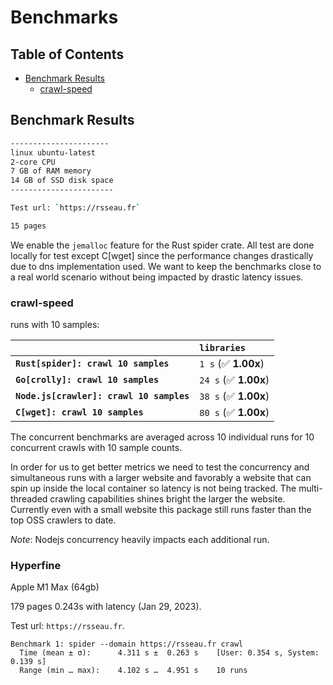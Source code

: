 # Benchmarks

## Table of Contents

- [Benchmark Results](#benchmark-results)
  - [crawl-speed](#crawl-speed)

## Benchmark Results

```sh
----------------------
linux ubuntu-latest
2-core CPU
7 GB of RAM memory
14 GB of SSD disk space
-----------------------

Test url: `https://rsseau.fr`

15 pages
```

We enable the `jemalloc` feature for the Rust spider crate. All test are done locally for test except C[wget]
since the performance changes drastically due to dns implementation used. We want to keep the
benchmarks close to a real world scenario without being impacted by drastic latency issues.

### crawl-speed

runs with 10 samples:

|                                          | `libraries`           |
| :--------------------------------------- | :-------------------- |
| **`Rust[spider]: crawl 10 samples`**     | `1 s` (✅ **1.00x**)  |
| **`Go[crolly]: crawl 10 samples`**       | `24 s` (✅ **1.00x**) |
| **`Node.js[crawler]: crawl 10 samples`** | `38 s` (✅ **1.00x**) |
| **`C[wget]: crawl 10 samples`**          | `80 s` (✅ **1.00x**) |

The concurrent benchmarks are averaged across 10 individual runs for 10 concurrent crawls with 10 sample counts.

In order for us to get better metrics we need to test the concurrency and simultaneous runs with a larger website and favorably a website that can spin up inside the local container so latency is not being tracked. The multi-threaded crawling capabilities shines bright the larger the website.
Currently even with a small website this package still runs faster than the top OSS crawlers to date.

_Note_: Nodejs concurrency heavily impacts each additional run.


### Hyperfine

Apple M1 Max (64gb)

179 pages 0.243s with latency (Jan 29, 2023).

Test url: `https://rsseau.fr`.

```
Benchmark 1: spider --domain https://rsseau.fr crawl
  Time (mean ± σ):      4.311 s ±  0.263 s    [User: 0.354 s, System: 0.139 s]
  Range (min … max):    4.102 s …  4.951 s    10 runs
```